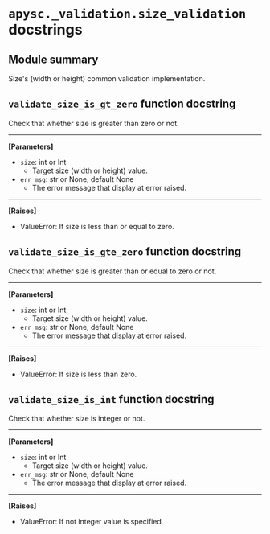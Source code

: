 # `apysc._validation.size_validation` docstrings

## Module summary

Size's (width or height) common validation implementation.

## `validate_size_is_gt_zero` function docstring

Check that whether size is greater than zero or not.<hr>

**[Parameters]**

- `size`: int or Int
  - Target size (width or height) value.
- `err_msg`: str or None, default None
  - The error message that display at error raised.

<hr>

**[Raises]**

- ValueError: If size is less than or equal to zero.

## `validate_size_is_gte_zero` function docstring

Check that whether size is greater than or equal to zero or not.<hr>

**[Parameters]**

- `size`: int or Int
  - Target size (width or height) value.
- `err_msg`: str or None, default None
  - The error message that display at error raised.

<hr>

**[Raises]**

- ValueError: If size is less than zero.

## `validate_size_is_int` function docstring

Check that whether size is integer or not.<hr>

**[Parameters]**

- `size`: int or Int
  - Target size (width or height) value.
- `err_msg`: str or None, default None
  - The error message that display at error raised.

<hr>

**[Raises]**

- ValueError: If not integer value is specified.